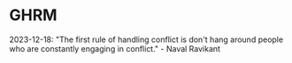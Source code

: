 # GHRM

2023-12-18: "The first rule of handling conflict is don't hang around people who are constantly engaging in conflict." - Naval Ravikant